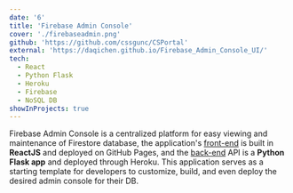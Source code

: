 ```yaml
---
date: '6'
title: 'Firebase Admin Console'
cover: './firebaseadmin.png'
github: 'https://github.com/cssgunc/CSPortal'
external: 'https://daqichen.github.io/Firebase_Admin_Console_UI/'
tech:
  - React
  - Python Flask
  - Heroku
  - Firebase
  - NoSQL DB
showInProjects: true
---
```


Firebase Admin Console is a centralized platform for easy viewing and maintenance of Firestore database, the application's [front-end](https://github.com/daqichen/Firebase_Admin_Console_UI) is built in <b>ReactJS</b> and deployed on GitHub Pages, and the [back-end](https://github.com/daqichen/Firebase-admin-console-FlaskAPI) API is a <b>Python Flask app</b> and deployed through Heroku. This application serves as a starting template for developers to customize, build, and even deploy the desired admin console for their DB.
